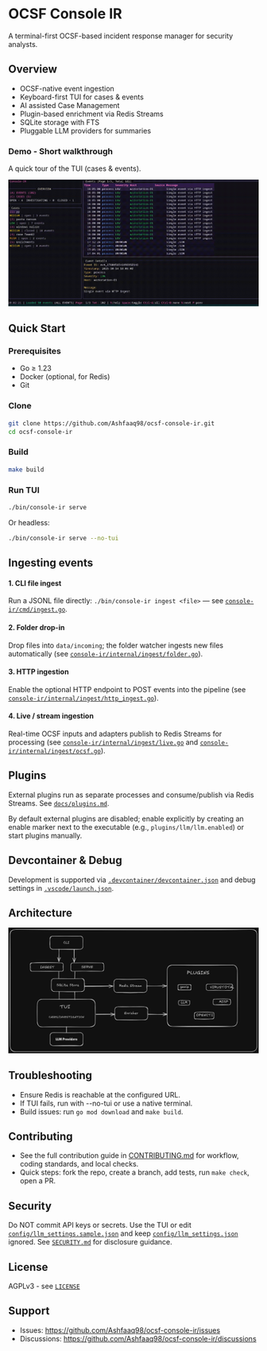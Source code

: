 # OCSF Console IR

A terminal-first OCSF-based incident response manager for security analysts.

## **Overview**

- OCSF-native event ingestion
- Keyboard-first TUI for cases & events
- AI assisted Case Management
- Plugin-based enrichment via Redis Streams
- SQLite storage with FTS
- Pluggable LLM providers for summaries

### Demo - Short walkthrough
A quick tour of the TUI (cases & events).

[![TUI walkthrough](docs/demo.gif)](docs/demo.mp4)


## **Quick Start**

### **Prerequisites**

- Go ≥ 1.23
- Docker (optional, for Redis)
- Git

### **Clone**

```bash
git clone https://github.com/Ashfaaq98/ocsf-console-ir.git
cd ocsf-console-ir

```

### **Build**

```bash
make build
```

### **Run TUI**

```bash
./bin/console-ir serve
```

Or headless:

```bash
./bin/console-ir serve --no-tui
```

## Ingesting events

#### 1. CLI file ingest

Run a JSONL file directly: `./bin/console-ir ingest <file>` — see [`console-ir/cmd/ingest.go`](console-ir/cmd/ingest.go).

#### 2. Folder drop-in

Drop files into `data/incoming`; the folder watcher ingests new files automatically (see [`console-ir/internal/ingest/folder.go`](console-ir/internal/ingest/folder.go)).

#### 3. HTTP ingestion

Enable the optional HTTP endpoint to POST events into the pipeline (see [`console-ir/internal/ingest/http_ingest.go`](console-ir/internal/ingest/http_ingest.go)).

#### 4. Live / stream ingestion

Real-time OCSF inputs and adapters publish to Redis Streams for processing (see [`console-ir/internal/ingest/live.go`](console-ir/internal/ingest/live.go) and [`console-ir/internal/ingest/ocsf.go`](console-ir/internal/ingest/ocsf.go)).

## **Plugins**

External plugins run as separate processes and consume/publish via Redis Streams. See [`docs/plugins.md`](docs/plugins.md).

By default external plugins are disabled; enable explicitly by creating an enable marker next to the executable (e.g., `plugins/llm/llm.enabled`) or start plugins manually.

## **Devcontainer & Debug**

Development is supported via [`.devcontainer/devcontainer.json`](.devcontainer/devcontainer.json) and debug settings in [`.vscode/launch.json`](.vscode/launch.json).

## **Architecture**

![Architecture](docs/architecture.png)

## **Troubleshooting**

- Ensure Redis is reachable at the configured URL.
- If TUI fails, run with --no-tui or use a native terminal.
- Build issues: run `go mod download` and `make build`.

## **Contributing**

- See the full contribution guide in [CONTRIBUTING.md](CONTRIBUTING.md) for workflow, coding standards, and local checks.
- Quick steps: fork the repo, create a branch, add tests, run `make check`, open a PR.

## **Security**

Do NOT commit API keys or secrets. Use the TUI or edit [`config/llm_settings.sample.json`](config/llm_settings.sample.json) and keep [`config/llm_settings.json`](config/llm_settings.json) ignored. See [`SECURITY.md`](SECURITY.md) for disclosure guidance.

## **License**

AGPLv3 - see [`LICENSE`](LICENSE)

## **Support**

- Issues: https://github.com/Ashfaaq98/ocsf-console-ir/issues
- Discussions: https://github.com/Ashfaaq98/ocsf-console-ir/discussions
